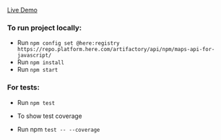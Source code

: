 [Live Demo](https://herechallenge.netlify.app)

### To run project locally:

- Run `npm config set @here:registry https://repo.platform.here.com/artifactory/api/npm/maps-api-for-javascript/`
- Run `npm install`
- Run `npm start`

### For tests:

- Run `npm test`

* To show test coverage

- Run npm `test -- --coverage`
